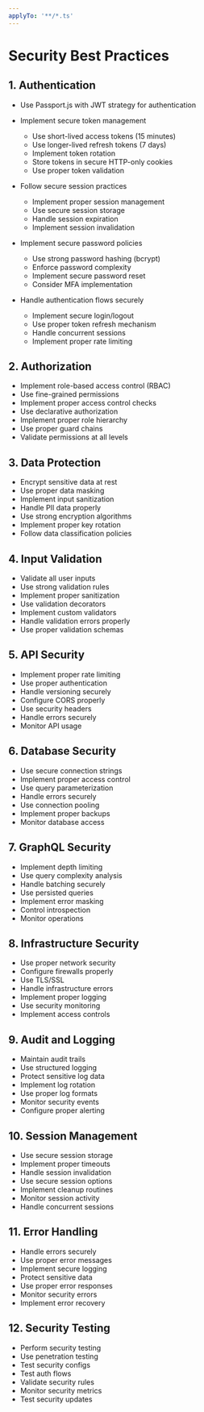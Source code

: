 ```yaml
---
applyTo: '**/*.ts'
---
```


# Security Best Practices

## 1. Authentication

- Use Passport.js with JWT strategy for authentication
- Implement secure token management
  - Use short-lived access tokens (15 minutes)
  - Use longer-lived refresh tokens (7 days)
  - Implement token rotation
  - Store tokens in secure HTTP-only cookies
  - Use proper token validation

- Follow secure session practices
  - Implement proper session management
  - Use secure session storage
  - Handle session expiration
  - Implement session invalidation

- Implement secure password policies
  - Use strong password hashing (bcrypt)
  - Enforce password complexity
  - Implement secure password reset
  - Consider MFA implementation

- Handle authentication flows securely
  - Implement secure login/logout
  - Use proper token refresh mechanism
  - Handle concurrent sessions
  - Implement proper rate limiting

## 2. Authorization

- Implement role-based access control (RBAC)
- Use fine-grained permissions
- Implement proper access control checks
- Use declarative authorization
- Implement proper role hierarchy
- Use proper guard chains
- Validate permissions at all levels

## 3. Data Protection

- Encrypt sensitive data at rest
- Use proper data masking
- Implement input sanitization
- Handle PII data properly
- Use strong encryption algorithms
- Implement proper key rotation
- Follow data classification policies

## 4. Input Validation

- Validate all user inputs
- Use strong validation rules
- Implement proper sanitization
- Use validation decorators
- Implement custom validators
- Handle validation errors properly
- Use proper validation schemas

## 5. API Security

- Implement proper rate limiting
- Use proper authentication
- Handle versioning securely
- Configure CORS properly
- Use security headers
- Handle errors securely
- Monitor API usage

## 6. Database Security

- Use secure connection strings
- Implement proper access control
- Use query parameterization
- Handle errors securely
- Use connection pooling
- Implement proper backups
- Monitor database access

## 7. GraphQL Security

- Implement depth limiting
- Use query complexity analysis
- Handle batching securely
- Use persisted queries
- Implement error masking
- Control introspection
- Monitor operations

## 8. Infrastructure Security

- Use proper network security
- Configure firewalls properly
- Use TLS/SSL
- Handle infrastructure errors
- Implement proper logging
- Use security monitoring
- Implement access controls

## 9. Audit and Logging

- Maintain audit trails
- Use structured logging
- Protect sensitive log data
- Implement log rotation
- Use proper log formats
- Monitor security events
- Configure proper alerting

## 10. Session Management

- Use secure session storage
- Implement proper timeouts
- Handle session invalidation
- Use secure session options
- Implement cleanup routines
- Monitor session activity
- Handle concurrent sessions

## 11. Error Handling

- Handle errors securely
- Use proper error messages
- Implement secure logging
- Protect sensitive data
- Use proper error responses
- Monitor security errors
- Implement error recovery

## 12. Security Testing

- Perform security testing
- Use penetration testing
- Test security configs
- Test auth flows
- Validate security rules
- Monitor security metrics
- Test security updates
